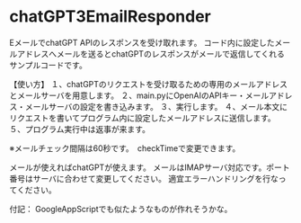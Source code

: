 # chatGPT3EmailResponder

EメールでchatGPT APIのレスポンスを受け取れます。
コード内に設定したメールアドレスへメールを送るとchatGPTのレスポンスがメールで返信してくれるサンプルコードです。

【使い方】
１、chatGPTのリクエストを受け取るための専用のメールアドレスとメールサーバを用意します。
２、main.pyにOpenAIのAPIキー・メールアドレス・メールサーバの設定を書き込みます。
３、実行します。
４、メール本文にリクエストを書いてプログラム内に設定したメールアドレスに送信します。
５、プログラム実行中は返事が来ます。

※メールチェック間隔は60秒です。　checkTimeで変更できます。

メールが使えればchatGPTが使えます。
メールはIMAPサーバ対応です。ポート番号はサーバに合わせて変更してください。
適宜エラーハンドリングを行なってください。

付記：
GoogleAppScriptでも似たようなものが作れそうかな。